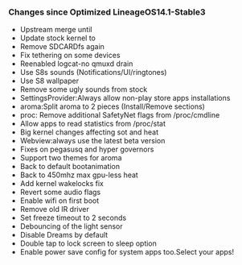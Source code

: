 ### Changes since Optimized LineageOS14.1-Stable3

* Upstream merge until 
* Update stock kernel to 
* Remove SDCARDfs again
* Fix tethering on some devices
* Reenabled logcat-no qmuxd drain
* Use S8s sounds (Notifications/UI/ringtones) 
* Use S8 wallpaper
* Remove some ugly sounds from stock
* SettingsProvider:Always allow non-play store apps installations
* aroma:Split aroma to 2 pieces (Install/Remove sections)
* proc: Remove additional SafetyNet flags from /proc/cmdline
* Allow apps to read statistics from /proc/stat 
* Big kernel changes affecting sot and heat
* Webview:always use the latest beta version
* Fixes on pegasusq and hyper governors
* Support two themes for aroma
* Back to default bootanimation
* Back to 450mhz max gpu-less heat
* Add kernel wakelocks fix
* Revert some audio flags
* Enable wifi on first boot
* Remove old IR driver
* Set freeze timeout to 2 seconds
* Debouncing of the light sensor
* Disable Dreams by default
* Double tap to lock screen to sleep option
* Enable power save config for system apps too.Select your apps!